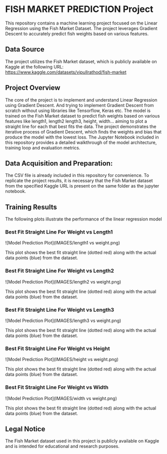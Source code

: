 # FISH MARKET PREDICTION Project
This repository contains a machine learning project focused on the Linear Regression using the Fish Market Dataset.
The project leverages Gradient Descent to accurately predict fish weights based on various features.

## Data Source
The project utilizes the Fish Market dataset, which is publicly available on Kaggle at the following URL: https://www.kaggle.com/datasets/vipullrathod/fish-market

## Project Overview
The core of the project is to implement and understand Linear Regression using Gradient Descent.
And trying to implement Gradient Descent from scratch without using libraries like Tensorflow, Keras etc.
The model is trained on the Fish Market dataset to predict fish weights based on various features like length1, length2 length3, height, width... aiming to plot a straight line for each that best fits the data.
The project demonstrates the iterative process of Gradient Descent, which finds the weights and bias that produce the model with the lowest loss.
The Jupyter Notebook included in this repository provides a detailed walkthrough of the model architecture, training loop and evaluation metrics.

## Data Acquisition and Preparation: 
The CSV file is already included in this repository for convenience.
To replicate the project results, it is necessary that the Fish Market dataset from the specified Kaggle URL is present on the same folder as the jupyter notebook.

## Training Results

The following plots illustrate the performance of the linear regression model

### Best Fit Straight Line For Weight vs Length1

![Model Prediction Plot](IMAGES/length1 vs weight.png)

This plot shows the best fit straight line (dotted red) along with the actual data points (blue) from the dataset.

### Best Fit Straight Line For Weight vs Length2

![Model Prediction Plot](IMAGES/length2 vs weight.png)

This plot shows the best fit straight line (dotted red) along with the actual data points (blue) from the dataset.

### Best Fit Straight Line For Weight vs Length3

![Model Prediction Plot](IMAGES/length3 vs weight.png)

This plot shows the best fit straight line (dotted red) along with the actual data points (blue) from the dataset.

### Best Fit Straight Line For Weight vs Height

![Model Prediction Plot](IMAGES/height vs weight.png)

This plot shows the best fit straight line (dotted red) along with the actual data points (blue) from the dataset.

### Best Fit Straight Line For Weight vs Width

![Model Prediction Plot](IMAGES/width vs weight.png)

This plot shows the best fit straight line (dotted red) along with the actual data points (blue) from the dataset.

## Legal Notice

The Fish Market dataset used in this project is publicly available on Kaggle and is intended for educational and research purposes.
